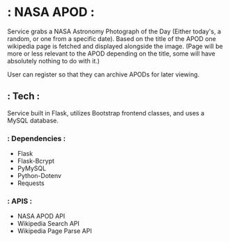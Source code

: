 # : NASA APOD :

Service grabs a NASA Astronomy Photograph of the Day (Either today's, a random, or one from a specific date).
Based on the title of the APOD one wikipedia page is fetched and displayed alongside the image. (Page will be more or less relevant to the APOD depending on the title, some will have absolutely nothing to do with it.)

User can register so that they can archive APODs for later viewing.

## : Tech :

Service built in Flask, utilizes Bootstrap frontend classes, and uses a MySQL database.

### : Dependencies :

* Flask
* Flask-Bcrypt
* PyMySQL
* Python-Dotenv
* Requests

### : APIS :

* NASA APOD API
* Wikipedia Search API
* Wikipedia Page Parse API